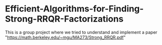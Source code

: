 # Efficient-Algorithms-for-Finding-Strong-RRQR-Factorizations
This is a group project where we tried to understand and implement a paper "https://math.berkeley.edu/~mgu/MA273/Strong_RRQR.pdf"

